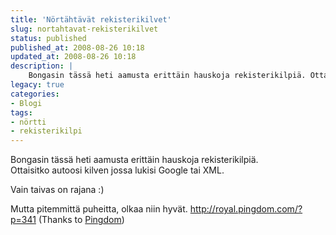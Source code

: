 ```yaml
---
title: 'Nörtähtävät rekisterikilvet'
slug: nortahtavat-rekisterikilvet
status: published
published_at: 2008-08-26 10:18
updated_at: 2008-08-26 10:18
description: |
    Bongasin tässä heti aamusta erittäin hauskoja rekisterikilpiä. Ottaisitko autoosi kilven jossa lukisi Google tai XML. Vain taivas on rajana :) Mutta pitemmittä puheitta, olkaa niin hyvät. http://royal.pingdom.com/?p=341 (Thanks to Pingdom)
legacy: true
categories:
- Blogi
tags:
- nörtti
- rekisterikilpi
---
```


<p>Bongasin tässä heti aamusta erittäin hauskoja rekisterikilpiä.<br />
Ottaisitko autoosi kilven jossa lukisi Google tai XML.</p>
<p>Vain taivas on rajana :)</p>
<p>Mutta pitemmittä puheitta, olkaa niin hyvät. <a href="http://royal.pingdom.com/?p=341" target="_blank">http://royal.pingdom.com/?p=341</a> (Thanks to <a href="http://www.pingdom.com/" target="_blank">Pingdom</a>)</p>